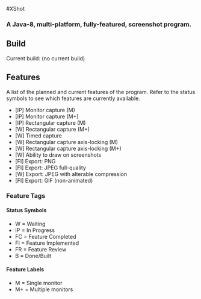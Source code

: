 #XShot

### A Java-8, multi-platform, fully-featured, screenshot program.

## Build

Current build: (no current build)

## Features

A list of the planned and current features of the program. Refer to the status symbols to see which features are currently available.

- [IP] Monitor capture (M)
- [IP] Monitor capture (M+)
- [IP] Rectangular capture (M)
- [W] Rectangular capture (M+)
- [W] Timed capture
- [W] Rectangular capture axis-locking (M)
- [W] Rectangular capture axis-locking (M+)
- [W] Ability to draw on screenshots
- [FI] Export: PNG
- [FI] Export: JPEG full-quality
- [W] Export: JPEG with alterable compression
- [FI] Export: GIF (non-animated)

### Feature Tags

#### Status Symbols
- W = Waiting
- IP = In Progress
- FC = Feature Completed
- FI = Feature Implemented
- FR = Feature Review
- B = Done/Built

#### Feature Labels
- M = Single monitor
- M+ = Multiple monitors
